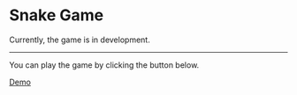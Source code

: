 # Snake Game

<p> Currently, the game is in development. </p>

<hr>
<p> You can play the game by clicking the button below. </p>
<a href="https://parthmty.github.io/snake-game/">Demo</a>